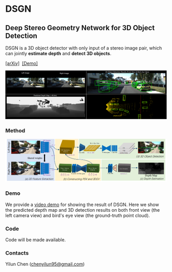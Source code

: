 # DSGN
## Deep Stereo Geometry Network for 3D Object Detection

DSGN is a 3D object detector with only input of a stereo image pair, which can jointly **estimate depth** and **detect 3D objects**. 

[[arXiv]](https://arxiv.org/abs/2001.03398)&nbsp;  [[Demo]](https://www.youtube.com/watch?v=u6mQW89wBbo)&nbsp;

<div align="center">
 <img src="doc/sample_result.png">
</div>

### Method

<div align="center">
 <img src="doc/pipeline.png">
</div>

### Demo

We provide a [video demo](https://www.youtube.com/watch?v=u6mQW89wBbo) for showing the result of DSGN. Here we show the predicted depth map and 3D detection results on both front view (the left camera view) and bird's eye view (the ground-truth point cloud).

### Code
Code will be made available.

### Contacts
Yilun Chen (chenyilun95@gmail.com)

